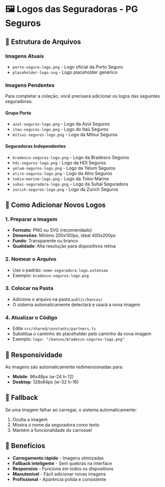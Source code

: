 # 🖼️ Logos das Seguradoras - PG Seguros

## 📁 Estrutura de Arquivos

### Imagens Atuais
- `porto-seguro-logo.png` - Logo oficial da Porto Seguro
- `placeholder-logo.svg` - Logo placeholder genérico

### Imagens Pendentes
Para completar a coleção, você precisará adicionar os logos das seguintes seguradoras:

#### Grupo Porto
- `azul-seguros-logo.png` - Logo da Azul Seguros
- `itau-seguros-logo.png` - Logo do Itaú Seguros  
- `mitsui-seguros-logo.png` - Logo da Mitsui Seguros

#### Seguradoras Independentes
- `bradesco-seguros-logo.png` - Logo da Bradesco Seguros
- `hdi-seguros-logo.png` - Logo da HDI Seguros
- `yelum-seguros-logo.png` - Logo da Yelum Seguros
- `aliro-seguros-logo.png` - Logo da Aliro Seguros
- `tokio-marine-logo.png` - Logo da Tokio Marine
- `suhai-seguradora-logo.png` - Logo da Suhai Seguradora
- `zurich-seguros-logo.png` - Logo da Zurich Seguros

## 🔧 Como Adicionar Novos Logos

### 1. Preparar a Imagem
- **Formato**: PNG ou SVG (recomendado)
- **Dimensões**: Mínimo 200x100px, ideal 400x200px
- **Fundo**: Transparente ou branco
- **Qualidade**: Alta resolução para dispositivos retina

### 2. Nomear o Arquivo
- Use o padrão: `nome-seguradora-logo.extensao`
- Exemplo: `bradesco-seguros-logo.png`

### 3. Colocar na Pasta
- Adicione o arquivo na pasta `public/bancos/`
- O sistema automaticamente detectará e usará a nova imagem

### 4. Atualizar o Código
- Edite `src/shared/constants/partners.ts`
- Substitua o caminho do placeholder pelo caminho da nova imagem
- Exemplo: `logo: "/bancos/bradesco-seguros-logo.png"`

## 📱 Responsividade

As imagens são automaticamente redimensionadas para:
- **Mobile**: 96x48px (w-24 h-12)
- **Desktop**: 128x64px (w-32 h-16)

## 🎨 Fallback

Se uma imagem falhar ao carregar, o sistema automaticamente:
1. Oculta a imagem
2. Mostra o nome da seguradora como texto
3. Mantém a funcionalidade do carrossel

## 🚀 Benefícios

- **Carregamento rápido** - Imagens otimizadas
- **Fallback inteligente** - Sem quebras na interface
- **Responsivo** - Funciona em todos os dispositivos
- **Manutenível** - Fácil adicionar novas imagens
- **Profissional** - Aparência polida e consistente
